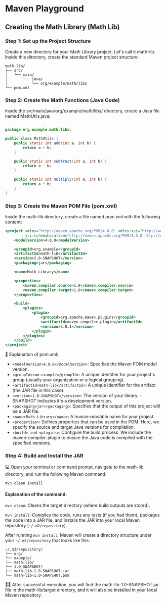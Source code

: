 # Maven Playground

## Creating the Math Library (Math Lib)

### Step 1: Set up the Project Structure

Create a new directory for your Math Library project. Let's call it math-lib. Inside this directory, create the standard Maven project structure:

```
math-lib/
├── src/
│   └── main/
│       └── java/
│           └── org/example/math/libs
└── pom.xml
```

### Step 2: Create the Math Functions (Java Code)

Inside the src/main/java/org/example/math/libs/ directory, create a Java file named MathUtils.java:

```java

package org.example.math.libs;

public class MathUtils {
    public static int add(int a, int b) {
        return a + b;
    }

    public static int subtract(int a, int b) {
        return a - b;
    }

    public static int multiply(int a, int b) {
        return a * b;
    }
}
```

### Step 3: Create the Maven POM File (pom.xml)

Inside the math-lib directory, create a file named pom.xml with the following content:

```XML
<project xmlns="http://maven.apache.org/POM/4.0.0" xmlns:xsi="http://www.w3.org/2001/XMLSchema-instance"
         xsi:schemaLocation="http://maven.apache.org/POM/4.0.0 http://maven.apache.org/xsd/maven-4.0.0.xsd">
    <modelVersion>4.0.0</modelVersion>

    <groupId>org.example</groupId>
    <artifactId>math-lib</artifactId>
    <version>1.0-SNAPSHOT</version>
    <packaging>jar</packaging>

    <name>Math Library</name>

    <properties>
        <maven.compiler.source>1.8</maven.compiler.source>
        <maven.compiler.target>1.8</maven.compiler.target>
    </properties>

    <build>
        <plugins>
            <plugin>
                <groupId>org.apache.maven.plugins</groupId>
                <artifactId>maven-compiler-plugin</artifactId>
                <version>3.8.1</version>
            </plugin>
        </plugins>
    </build>
</project>
```
:ledger: Explanation of pom.xml:

* ```<modelVersion>4.0.0</modelVersion>```: Specifies the Maven POM model version.
* ```<groupId>com.example</groupId>```: A unique identifier for your project's group (usually your organization or a logical grouping).
* ```<artifactId>math-lib</artifactId>```: A unique identifier for the artifact (the JAR file in this case).
* ```<version>1.0-SNAPSHOT</version>```: The version of your library. -SNAPSHOT indicates it's a development version.
* ```<packaging>jar</packaging>```: Specifies that the output of this project will be a JAR file.
* ```<name>Math Library</name>```: A human-readable name for your project.
* ```<properties>```: Defines properties that can be used in the POM. Here, we specify the source and target Java versions for compilation.
* ```<build> and <plugins>```: Configure the build process. We include the maven-compiler-plugin to ensure the Java code is compiled with the specified versions.

### Step 4: Build and Install the JAR

:computer: Open your terminal or command prompt, navigate to the math-lib directory, and run the following Maven command:

```Bash
mvn clean install
```

#### Explanation of the command:

```mvn clean```: Cleans the target directory (where build outputs are stored).

```mvn install```: Compiles the code, runs any tests (if you had them), packages the code into a JAR file, and installs the JAR into your local Maven repository (```~/.m2/repository```).

After running `mvn install`, Maven will create a directory structure under your `~/.m2/repository` that looks like this:

```
~/.m2/repository/
└── org/
└── example/
└── math-lib/
└── 1.0-SNAPSHOT/
├── math-lib-1.0-SNAPSHOT.jar
└── math-lib-1.0-SNAPSHOT.pom
```

:clap::beers: After successful execution, you will find the math-lib-1.0-SNAPSHOT.jar file in the math-lib/target directory, and it will also be installed in your local Maven repository.